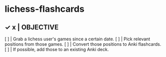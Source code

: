 # lichess-flashcards

✓ x | OBJECTIVE
--------------------------------------------------------
[ ] | Grab a lichess user's games since a certain date.
[ ] | Pick relevant positions from those games.
[ ] | Convert those positions to Anki flashcards.
[ ] | If possible, add those to an existing Anki deck.

